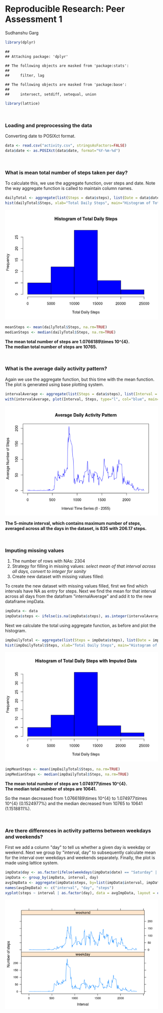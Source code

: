 # Reproducible Research: Peer Assessment 1
Sudhanshu Garg  


```r
library(dplyr)
```

```
## 
## Attaching package: 'dplyr'
```

```
## The following objects are masked from 'package:stats':
## 
##     filter, lag
```

```
## The following objects are masked from 'package:base':
## 
##     intersect, setdiff, setequal, union
```

```r
library(lattice)
```

<br>

### Loading and preprocessing the data

Converting date to POSIXct format.


```r
data <- read.csv("activity.csv", stringsAsFactors=FALSE)
data$date <- as.POSIXct(data$date, format="%Y-%m-%d")
```

<br>

### What is mean total number of steps taken per day?

To calculate this, we use the aggregate function, over steps and date. Note the way aggregate function is called to maintain column names.


```r
dailyTotal <- aggregate(list(Steps = data$steps), list(Date = data$date), FUN = sum)
hist(dailyTotal$Steps, xlab="Total Daily Steps", main="Histogram of Total Daily Steps", col="blue")
```

![](PA1_template_files/figure-html/Part-2-1.png)<!-- -->

```r
meanSteps <- mean(dailyTotal$Steps, na.rm=TRUE)
medianSteps <- median(dailyTotal$Steps, na.rm=TRUE)
```

**The mean total number of steps are 1.0766189\times 10^{4}.**  
**The median total number of steps are 10765.**

<br>

### What is the average daily activity pattern?

Again we use the aggregate function, but this time with the mean function. The plot is generated using base plotting system.


```r
intervalAverage <- aggregate(list(Steps = data$steps), list(Interval = data$interval), FUN = mean, na.rm=TRUE)
with(intervalAverage, plot(Interval, Steps, type="l", col="blue", main="Average Daily Activity Pattern", xlab="Interval Time Series (0 - 2355)", ylab="Average Number of Steps"))
```

![](PA1_template_files/figure-html/Part-3-1.png)<!-- -->

**The 5-minute interval, which contains maximum number of steps, averaged across all the days in the dataset, is 835 with 206.17 steps.**

<br>

### Imputing missing values

1. The number of rows with NAs: 2304
2. Strategy for filling in missing values: *select mean of that interval across all days, convert to integer for sanity*
3. Create new dataset with missing values filled:

To create the new dataset with missing values filled, first we find which intervals have NA as entry for steps. Next we find the mean for that interval across all days from the datafram "internalAverage" and add it to the new dataframe impData.


```r
impData <- data
impData$steps <- ifelse(is.na(impData$steps), as.integer(intervalAverage[which(intervalAverage$Interval %in% impData$interval),]$Steps), impData$steps)
```

Next we calculate the total using aggregate function, as before and plot the histogram.


```r
impDailyTotal <- aggregate(list(Steps = impData$steps), list(Date = impData$date), FUN = sum)
hist(impDailyTotal$Steps, xlab="Total Daily Steps", main="Histogram of Total Daily Steps with Imputed Data", col="blue")
```

![](PA1_template_files/figure-html/Part-4-b-1.png)<!-- -->

```r
impMeanSteps <- mean(impDailyTotal$Steps, na.rm=TRUE)
impMedianSteps <- median(impDailyTotal$Steps, na.rm=TRUE)
```

**The mean total number of steps are 1.074977\times 10^{4}.**  
**The median total number of steps are 10641.**

So the mean decreased from 1.0766189\times 10^{4} to 1.074977\times 10^{4} (0.1524977%) and the median decreased from 10765 to 10641 (1.1518811%).

<br>

### Are there differences in activity patterns between weekdays and weekends?

First we add a column "day" to tell us whether a given day is weekday or weekend. Next we group by "interval, day" to subsequently calculate mean for the interval over weekdays and weekends separately. Finally, the plot is made using lattice system.


```r
impData$day <- as.factor(ifelse(weekdays(impData$date) == "Saturday" | weekdays(impData$date) == "Sunday", "weekend", "weekday"))
impData <- group_by(impData, interval, day)
avgImpData <- aggregate(impData$steps, by=list(impData$interval, impData$day), FUN = mean)
names(avgImpData) <- c("interval", "day", "steps")
xyplot(steps ~ interval | as.factor(day), data = avgImpData, layout = c(1,2), type="l", xlab="Interval", ylab="Number of steps")
```

![](PA1_template_files/figure-html/Part-5-1.png)<!-- -->
